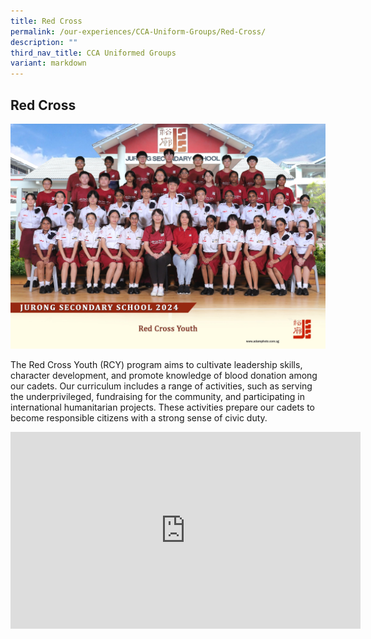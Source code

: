 ```yaml
---
title: Red Cross
permalink: /our-experiences/CCA-Uniform-Groups/Red-Cross/
description: ""
third_nav_title: CCA Uniformed Groups
variant: markdown
---
```

## Red Cross 
![RC 2024](/images/red_cross_youth_2.jpg)

The Red Cross Youth (RCY) program aims to cultivate leadership skills, character development, and promote knowledge of blood donation among our cadets. Our curriculum includes a range of activities, such as serving the underprivileged, fundraising for the community, and participating in international humanitarian projects. These activities prepare our cadets to become responsible citizens with a strong sense of civic duty.

<iframe width="560" height="315" src="https://www.youtube.com/embed/q0S3ExUfhLM" title="YouTube video player" frameborder="0" allow="accelerometer; autoplay; clipboard-write; encrypted-media; gyroscope; picture-in-picture; web-share" allowfullscreen=""></iframe>